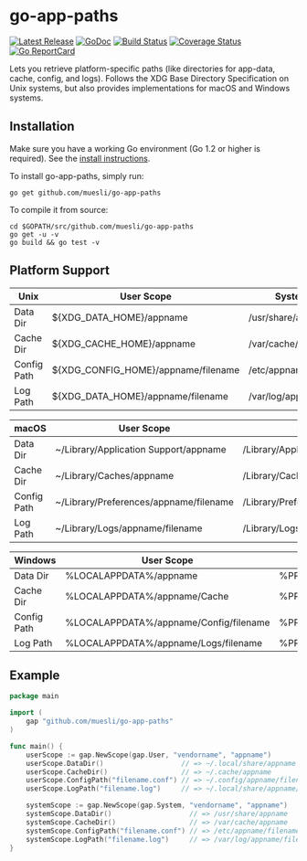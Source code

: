 # go-app-paths

[![Latest Release](https://img.shields.io/github/release/muesli/go-app-paths.svg)](https://github.com/muesli/go-app-paths/releases)
[![GoDoc](https://godoc.org/github.com/golang/gddo?status.svg)](https://pkg.go.dev/github.com/muesli/go-app-paths?tab=doc)
[![Build Status](https://github.com/muesli/go-app-paths/workflows/build/badge.svg)](https://github.com/muesli/go-app-paths/actions)
[![Coverage Status](https://coveralls.io/repos/github/muesli/go-app-paths/badge.svg?branch=master)](https://coveralls.io/github/muesli/go-app-paths?branch=master)
[![Go ReportCard](http://goreportcard.com/badge/muesli/go-app-paths)](http://goreportcard.com/report/muesli/go-app-paths)

Lets you retrieve platform-specific paths (like directories for app-data, cache,
config, and logs). Follows the XDG Base Directory Specification on Unix systems,
but also provides implementations for macOS and Windows systems.

## Installation

Make sure you have a working Go environment (Go 1.2 or higher is required).
See the [install instructions](http://golang.org/doc/install.html).

To install go-app-paths, simply run:

    go get github.com/muesli/go-app-paths

To compile it from source:

    cd $GOPATH/src/github.com/muesli/go-app-paths
    go get -u -v
    go build && go test -v

## Platform Support

| Unix        | User Scope                             | System Scope                          |
| ----------- | -------------------------------------- | ------------------------------------- |
| Data Dir    | ${XDG_DATA_HOME}/appname               | /usr/share/appname                    |
| Cache Dir   | ${XDG_CACHE_HOME}/appname              | /var/cache/appname                    |
| Config Path | ${XDG_CONFIG_HOME}/appname/filename    | /etc/appname/filename                 |
| Log Path    | ${XDG_DATA_HOME}/appname/filename      | /var/log/appname/filename             |

| macOS       | User Scope                             | System Scope                          |
| ----------- | -------------------------------------- | ------------------------------------- |
| Data Dir    | ~/Library/Application Support/appname  | /Library/Application Support/appname  |
| Cache Dir   | ~/Library/Caches/appname               | /Library/Caches/appname               |
| Config Path | ~/Library/Preferences/appname/filename | /Library/Preferences/appname/filename |
| Log Path    | ~/Library/Logs/appname/filename        | /Library/Logs/appname/filename        |

| Windows     | User Scope                             | System Scope                          |
| ----------- | -------------------------------------- | ------------------------------------- |
| Data Dir    | %LOCALAPPDATA%/appname                 | %PROGRAMDATA%/appname                 |
| Cache Dir   | %LOCALAPPDATA%/appname/Cache           | %PROGRAMDATA%/appname/Cache           |
| Config Path | %LOCALAPPDATA%/appname/Config/filename | %PROGRAMDATA%/appname/Config/filename |
| Log Path    | %LOCALAPPDATA%/appname/Logs/filename   | %PROGRAMDATA%/appname/Logs/filename   |

## Example

```go
package main

import (
	gap "github.com/muesli/go-app-paths"
)

func main() {
	userScope := gap.NewScope(gap.User, "vendorname", "appname")
	userScope.DataDir()                   // => ~/.local/share/appname
	userScope.CacheDir()                  // => ~/.cache/appname
	userScope.ConfigPath("filename.conf") // => ~/.config/appname/filename.conf
	userScope.LogPath("filename.log")     // => ~/.local/share/appname/filename.log

	systemScope := gap.NewScope(gap.System, "vendorname", "appname")
	systemScope.DataDir()                   // => /usr/share/appname
	systemScope.CacheDir()                  // => /var/cache/appname
	systemScope.ConfigPath("filename.conf") // => /etc/appname/filename.conf
	systemScope.LogPath("filename.log")     // => /var/log/appname/filename.log
}
```
